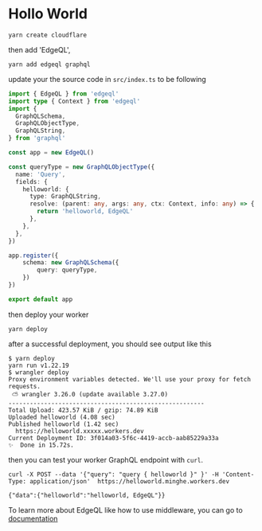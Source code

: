 # Hollo World

```
yarn create cloudflare
```

then add 'EdgeQL',

```
yarn add edgeql graphql
```

update your the source code in `src/index.ts` to be following

```typescript
import { EdgeQL } from 'edgeql'
import type { Context } from 'edgeql'
import {
  GraphQLSchema,
  GraphQLObjectType,
  GraphQLString,
} from 'graphql'

const app = new EdgeQL()

const queryType = new GraphQLObjectType({
  name: 'Query',
  fields: {
    helloworld: {
      type: GraphQLString,
      resolve: (parent: any, args: any, ctx: Context, info: any) => {
      	return 'helloworld, EdgeQL'
      },
    },
  },
})

app.register({
	schema: new GraphQLSchema({
		query: queryType,
	})
})

export default app
```

then deploy your worker

```
yarn deploy
```

after a successful deployment, you should see output like this

```
$ yarn deploy
yarn run v1.22.19
$ wrangler deploy
Proxy environment variables detected. We'll use your proxy for fetch requests.
 ⛅️ wrangler 3.26.0 (update available 3.27.0)
-------------------------------------------------------
Total Upload: 423.57 KiB / gzip: 74.89 KiB
Uploaded helloworld (4.08 sec)
Published helloworld (1.42 sec)
  https://helloworld.xxxxx.workers.dev
Current Deployment ID: 3f014a03-5f6c-4419-accb-aab85229a33a
✨  Done in 15.72s.
```

then you can test your worker GraphQL endpoint with `curl`.

```
curl -X POST --data '{"query": "query { helloworld }" }' -H 'Content-Type: application/json'  https://helloworld.minghe.workers.dev

{"data":{"helloworld":"helloworld, EdgeQL"}}
```

To learn more about EdgeQL like how to use middleware, you can go to [documentation](https://github.com/metrue/edgeql)
